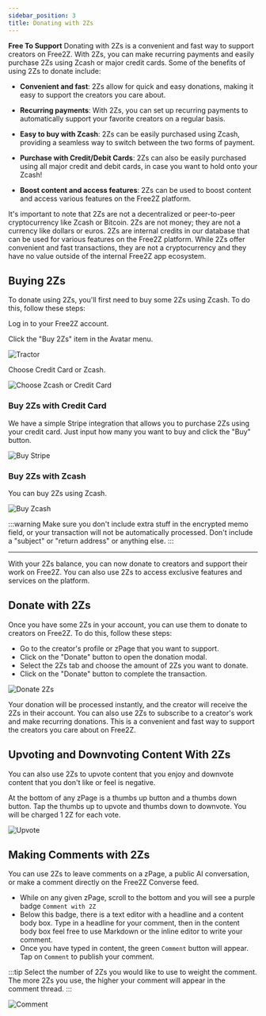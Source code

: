 ```yaml
---
sidebar_position: 3
title: Donating with 2Zs
---
```


**Free To Support**
Donating with 2Zs is a convenient and fast way to support creators on Free2Z. With 2Zs, you can make recurring payments and easily purchase 2Zs using Zcash or major credit cards. Some of the benefits of using 2Zs to donate include:

- **Convenient and fast**: 2Zs allow for quick and easy donations, making it easy to support the creators you care about.

- **Recurring payments**: With 2Zs, you can set up recurring payments to automatically support your favorite creators on a regular basis.

- **Easy to buy with Zcash**: 2Zs can be easily purchased using Zcash, providing a seamless way to switch between the two forms of payment.

- **Purchase with Credit/Debit Cards**: 2Zs can also be easily purchased using all major credit and debit cards, in case you want to hold onto your Zcash!

- **Boost content and access features**: 2Zs can be used to boost content and access various features on the Free2Z platform.

It's important to note that 2Zs are not a decentralized or peer-to-peer cryptocurrency like Zcash or Bitcoin. 2Zs are not money; they are not a currency like dollars or euros. 2Zs are internal credits in our database that can be used for various features on the Free2Z platform. While 2Zs offer convenient and fast transactions, they are not a cryptocurrency and they have no value outside of the internal Free2Z app ecosystem.

## Buying 2Zs

To donate using 2Zs, you'll first need to buy some 2Zs using Zcash. To do this, follow these steps:

Log in to your Free2Z account.

Click the "Buy 2Zs" item in the Avatar menu.

![Tractor](https://free2z.com/uploadz/public/free2z/buy-tuzis.png)

Choose Credit Card or Zcash.

![Choose Zcash or Credit Card](https://free2z.com/uploadz/public/free2z/buy-tuzi-choose.png)

### Buy 2Zs with Credit Card

We have a simple Stripe integration that allows you to purchase 2Zs using your credit card.
Just input how many you want to buy and click the "Buy" button.

![Buy Stripe](https://free2z.com/uploadz/public/free2z/buy-stripe.png)

### Buy 2Zs with Zcash

You can buy 2Zs using Zcash.

![Buy Zcash](https://free2z.com/uploadz/public/free2z/buy-zcash.png)

:::warning
Make sure you don't include extra
stuff in the encrypted memo field,
or your transaction will not be
automatically processed.
Don't include a "subject" or "return address" or anything else.
:::

---------

With your 2Zs balance, you can now donate to creators and support their work on Free2Z.
You can also use 2Zs to access exclusive features and services on the platform.

## Donate with 2Zs

Once you have some 2Zs in your account, you can use them to donate to creators on Free2Z.
To do this, follow these steps:

- Go to the creator's profile or zPage that you want to support.
- Click on the "Donate" button to open the donation modal.
- Select the 2Zs tab and choose the amount of 2Zs you want to donate.
- Click on the "Donate" button to complete the transaction.

![Donate 2Zs](https://free2z.com/uploadz/public/free2z/donate-with-2z.png)

Your donation will be processed instantly, and the creator will receive the 2Zs in their account. You can also use 2Zs to subscribe to a creator's work and make recurring donations. This is a convenient and fast way to support the creators you care about on Free2Z.

## Upvoting and Downvoting Content With 2Zs

You can also use 2Zs to upvote content that you enjoy and downvote content that you don't like or feel is negative.

At the bottom of any zPage is a thumbs up button and a thumbs down button. Tap the thumbs up to upvote and thumbs down to downvote. You will be charged 1 2Z for each vote.

![Upvote](https://free2z.com/uploadz/public/free2z/upvote.png)

## Making Comments with 2Zs

You can use 2Zs to leave comments on a zPage, a public AI conversation,
or make a comment directly on the Free2Z Converse feed.

- While on any given zPage, scroll to the bottom and you will see a purple badge `Comment with 2Z`
- Below this badge, there is a text editor with a headline and a content body box. Type in a headline for your comment, then in the content body box feel free to use Markdown or the inline editor to write your comment.
- Once you have typed in content, the green `Comment` button will appear. Tap on `Comment` to publish your comment.

:::tip
Select the number of 2Zs you would like to use to weight the comment. The more 2Zs you use, the higher your comment will appear in the comment thread.
:::

![Comment](https://free2z.com/uploadz/public/free2z/comment.png)
